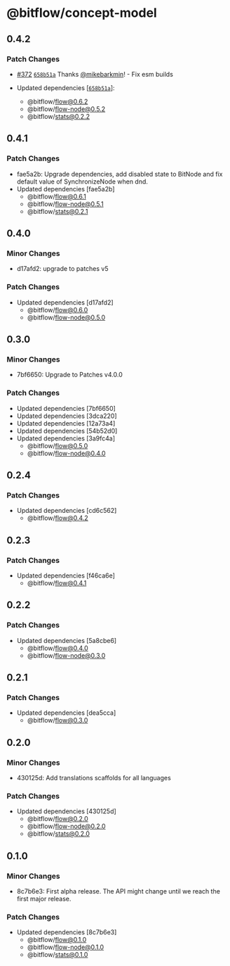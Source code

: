 # @bitflow/concept-model

## 0.4.2

### Patch Changes

- [#372](https://github.com/openpatch/bitflow/pull/372) [`658b51a`](https://github.com/openpatch/bitflow/commit/658b51a367ea74bdcf36c6766988512fa2324d78) Thanks [@mikebarkmin](https://github.com/mikebarkmin)! - Fix esm builds

- Updated dependencies [[`658b51a`](https://github.com/openpatch/bitflow/commit/658b51a367ea74bdcf36c6766988512fa2324d78)]:
  - @bitflow/flow@0.6.2
  - @bitflow/flow-node@0.5.2
  - @bitflow/stats@0.2.2

## 0.4.1

### Patch Changes

- fae5a2b: Upgrade dependencies, add disabled state to BitNode and fix default value of SynchronizeNode when dnd.
- Updated dependencies [fae5a2b]
  - @bitflow/flow@0.6.1
  - @bitflow/flow-node@0.5.1
  - @bitflow/stats@0.2.1

## 0.4.0

### Minor Changes

- d17afd2: upgrade to patches v5

### Patch Changes

- Updated dependencies [d17afd2]
  - @bitflow/flow@0.6.0
  - @bitflow/flow-node@0.5.0

## 0.3.0

### Minor Changes

- 7bf6650: Upgrade to Patches v4.0.0

### Patch Changes

- Updated dependencies [7bf6650]
- Updated dependencies [3dca220]
- Updated dependencies [12a73a4]
- Updated dependencies [54b52d0]
- Updated dependencies [3a9fc4a]
  - @bitflow/flow@0.5.0
  - @bitflow/flow-node@0.4.0

## 0.2.4

### Patch Changes

- Updated dependencies [cd6c562]
  - @bitflow/flow@0.4.2

## 0.2.3

### Patch Changes

- Updated dependencies [f46ca6e]
  - @bitflow/flow@0.4.1

## 0.2.2

### Patch Changes

- Updated dependencies [5a8cbe6]
  - @bitflow/flow@0.4.0
  - @bitflow/flow-node@0.3.0

## 0.2.1

### Patch Changes

- Updated dependencies [dea5cca]
  - @bitflow/flow@0.3.0

## 0.2.0

### Minor Changes

- 430125d: Add translations scaffolds for all languages

### Patch Changes

- Updated dependencies [430125d]
  - @bitflow/flow@0.2.0
  - @bitflow/flow-node@0.2.0
  - @bitflow/stats@0.2.0

## 0.1.0

### Minor Changes

- 8c7b6e3: First alpha release. The API might change until we reach the first major release.

### Patch Changes

- Updated dependencies [8c7b6e3]
  - @bitflow/flow@0.1.0
  - @bitflow/flow-node@0.1.0
  - @bitflow/stats@0.1.0
